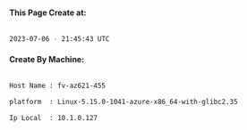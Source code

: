 
   
#### This Page Create at:

```bash

2023-07-06 - 21:45:43 UTC

```

#### Create By Machine:

```bash

Host Name : fv-az621-455

platform  : Linux-5.15.0-1041-azure-x86_64-with-glibc2.35

Ip Local  : 10.1.0.127

```

